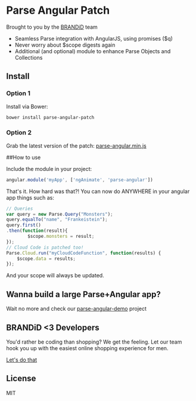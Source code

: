 # Parse Angular Patch

Brought to you by the [BRANDiD](https://www.getbrandid.com) team

  - Seamless Parse integration with AngularJS, using promises ($q)
  - Never worry about $scope digests again
  - Additional (and optional) module to enhance Parse Objects and Collections


## Install

### Option 1

Install via Bower: 

```bash
bower install parse-angular-patch
```

### Option 2

Grab the latest version of the patch: [parse-angular.min.js](https://raw2.github.com/brandid/parse-angular-patch/master/dist/parse-angular.min.js)



##How to use

Include the module in your project:

```javascript
angular.module('myApp', ['ngAnimate', 'parse-angular'])
```

That's it. How hard was that?! You can now do ANYWHERE in your angular app things such as:

```javascript
// Queries
var query = new Parse.Query("Monsters");
query.equalTo("name", "Frankeistein");
query.first()
.then(function(result){
        $scope.monsters = result;
});
// Cloud Code is patched too!
Parse.Cloud.run("myCloudCodeFunction", function(results) {
    $scope.data = results;
});
```

And your scope will always be updated.
  

## Wanna build a large Parse+Angular app?

Wait no more and check our [parse-angular-demo](https://github.com/brandid/parse-angular-demo) project


BRANDiD <3 Developers
----
You'd rather be coding than shopping? We get the feeling. Let our team hook you up with the easiest online shopping experience for men.

[Let's do that](https://www.getbrandid.com)



License
----

MIT
  
    
